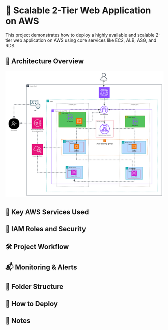 # 🚀 Scalable 2-Tier Web Application on AWS

This project demonstrates how to deploy a highly available and scalable 2-tier web application on AWS using core services like EC2, ALB, ASG, and RDS.

## 📌 Architecture Overview

![Architecture Diagram](aws-architecture.png)

## 🔧 Key AWS Services Used
<!-- We'll fill this next -->

## 🔐 IAM Roles and Security
<!-- We'll fill this next -->

## 🛠️ Project Workflow
<!-- We'll fill this next -->

## 📬 Monitoring & Alerts
<!-- We'll fill this next -->

## 📁 Folder Structure
<!-- We'll fill this next -->

## 🧪 How to Deploy
<!-- Optional: Terraform or scripts guide -->

## 📝 Notes
<!-- Any extra observations -->
